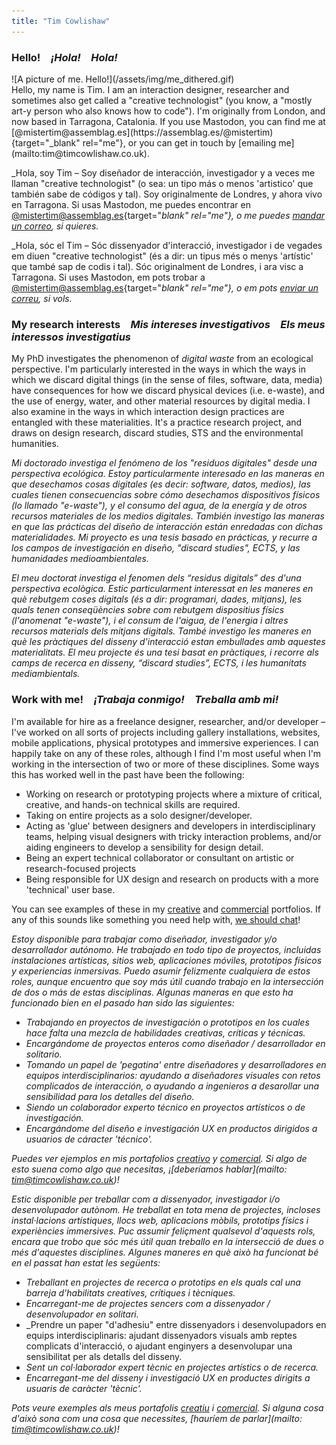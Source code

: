```yaml
---
title: "Tim Cowlishaw"
---
```


### Hello!&emsp;_¡Hola!_&emsp;_Hola!_

<div class="homepage-layout">
<div>
![A picture of me. Hello!](/assets/img/me_dithered.gif)
</div>
<div>
Hello, my name is Tim. I am an interaction designer, researcher and sometimes also get called a "creative technologist" (you know, a "mostly art-y person who also knows how to code"). I'm originally from London, and now based in Tarragona, Catalonia. If you use Mastodon, you can find me at [@mistertim@assemblag.es](https://assemblag.es/@mistertim){target="_blank" rel="me"}, or you can get in touch by [emailing me](mailto:tim@timcowlishaw.co.uk).

_Hola, soy Tim – Soy diseñador de interacción, investigador y a veces me llaman "creative technologist" (o sea: un tipo más o menos 'artistico' que también sabe de códigos y tal). Soy originalmente de Londres, y ahora vivo en Tarragona. Si usas Mastodon, me puedes encontrar en [@mistertim@assemblag.es](https://assemblag.es/@mistertim){target="_blank" rel="me"}, o me puedes [mandar un correo](mailto:tim@timcowlishaw.co.uk), si quieres._

_Hola, sóc el Tim – Sóc dissenyador d'interacció, investigador i de vegades em diuen "creative technologist" (és a dir: un tipus més o menys 'artístic' que també sap de codis i tal). Sóc originalment de Londres, i ara visc a Tarragona. Si uses Mastodon, em pots trobar a [@mistertim@assemblag.es](https://assemblag.es/@mistertim){target="_blank" rel="me"}, o em pots [enviar un correu]( mailto:tim@timcowlishaw.co.uk), si vols._

</div>
</div>

### <span class="line">My research interests</span>&emsp;<span class="line">_Mis intereses investigativos_</span>&emsp;<span class="line">_Els meus interessos investigatius_</span>

My PhD investigates the phenomenon of _digital waste_ from an ecological perspective. I'm particularly interested in the ways in which the ways in which we discard digital things (in the sense of files, software, data, media) have consequences for how we discard physical devices (i.e. e-waste), and the use of energy, water, and other material resources by digital media. I also examine in the ways in which interaction design practices are entangled with these materialities. It's a practice research project, and draws on design research, discard studies, STS and the environmental humanities.

_Mi doctorado investiga el fenómeno de los "residuos digitales" desde una perspectiva ecológica. Estoy particularmente interesado en las maneras en que desechamos cosas digitales (es decir: software, datos, medios), las cuales tienen consecuencias sobre cómo desechamos dispositivos físicos (lo llamado "e-waste"), y el consumo del agua, de la energía y de otros recursos materiales de los medios digitales. También investigo las maneras en que las prácticas del diseño de interacción están enredadas con dichas materialidades. Mi proyecto es una tesis basado en prácticas, y recurre a los campos de investigación en diseño, "discard studies", ECTS, y las humanidades medioambientales._

_El meu doctorat investiga el fenomen dels “residus digitals” des d'una perspectiva ecològica. Estic particularment interessat en les maneres en què rebutgem coses digitals (és a dir: programari, dades, mitjans), les quals tenen conseqüències sobre com rebutgem dispositius físics (l'anomenat "e-waste"), i el consum de l'aigua, de l'energia i altres recursos materials dels mitjans digitals. També investigo les maneres en què les pràctiques del disseny d'interacció estan embullades amb aquestes materialitats. El meu projecte és una tesi basat en pràctiques, i recorre als camps de recerca en disseny, “discard studies”, ECTS, i les humanitats mediambientals._


### <span class="line">Work with me!</span>&emsp;<span class="line">_¡Trabaja conmigo!_</span>&emsp;<span class="line">_Treballa amb mi!_</span>

I'm available for hire as a freelance designer, researcher, and/or developer –  I've worked on all sorts of projects including gallery installations, websites, mobile applications, physical prototypes and immersive experiences. I can happily take on any of these roles, although I find I'm most useful when I'm working in the intersection of two or more of these disciplines. Some ways this has worked well in the past have been the following:

* Working on research or prototyping projects where a mixture of critical, creative, and hands-on technical skills are required.
* Taking on entire projects as a solo designer/developer.
* Acting as 'glue' between designers and developers in interdisciplinary teams, helping visual designers with tricky interaction problems, and/or aiding engineers to develop a sensibility for design detail.
* Being an expert technical collaborator or consultant on artistic or research-focused projects
* Being responsible for UX design and research on products with a more 'technical' user base.

You can see examples of these in my [creative](/creative.html) and [commercial](/commercial.html) portfolios. If any of this sounds like something you need help with, [we should chat](mailto:tim@timcowlishaw.co.uk)!

_Estoy disponible para trabajar como diseñador, investigador y/o desarrollador autónomo. He trabajado en todo tipo de proyectos, incluidas instalaciones artísticas, sitios web, aplicaciones móviles, prototipos físicos y experiencias inmersivas. Puedo asumir felizmente cualquiera de estos roles, aunque encuentro que soy más útil cuando trabajo en la intersección de dos o más de estas disciplinas. Algunas maneras en que esto ha funcionado bien en el pasado han sido las siguientes:_

* _Trabajando en proyectos de investigación o prototipos en los cuales hace falta una mezcla de habilidades creativas, críticas y técnicas._
* _Encargándome de proyectos enteros como diseñador / desarrollador en solitario._
* _Tomando un papel de 'pegatina' entre diseñadores y desarrolladores en equipos interdisciplinarios: ayudando a diseñadores visuales con retos complicados de interacción, o ayudando a ingenieros a desarollar una sensibilidad para los detalles del diseño._
* _Siendo un colaborador experto técnico en proyectos artísticos o de investigación._
* _Encargándome del diseño e investigación UX en productos dirigidos a usuarios de cáracter 'técnico'._

 _Puedes ver ejemplos en mis portafolios [creativo](/creative.html) y [comercial](/commercial.html). Si algo de esto suena como algo que necesitas, ¡[deberíamos hablar](mailto: tim@timcowlishaw.co.uk)!_

_Estic disponible per treballar com a dissenyador, investigador i/o desenvolupador autònom. He treballat en tota mena de projectes, incloses instal·lacions artístiques, llocs web, aplicacions mòbils, prototips físics i experiències immersives. Puc assumir feliçment qualsevol d'aquests rols, encara que trobo que sóc més útil quan treballo en la intersecció de dues o més d'aquestes disciplines. Algunes maneres en què això ha funcionat bé en el passat han estat les següents:_

* _Treballant en projectes de recerca o prototips en els quals cal una barreja d'habilitats creatives, crítiques i tècniques._
* _Encarregant-me de projectes sencers com a dissenyador / desenvolupador en solitari._
* _Prendre un paper "d'adhesiu" entre dissenyadors i desenvolupadors en equips interdisciplinaris: ajudant dissenyadors visuals amb reptes complicats d'interacció, o ajudant enginyers a desenvolupar una sensibilitat per als detalls del disseny.
* _Sent un col·laborador expert tècnic en projectes artístics o de recerca._
* _Encarregant-me del disseny i investigació UX en productes dirigits a usuaris de caràcter 'tècnic'._

 _Pots veure exemples als meus portafolis [creatiu](/creative.html) i [comercial](/commercial.html). Si alguna cosa d'això sona com una cosa que necessites, [hauríem de parlar](mailto: tim@timcowlishaw.co.uk)!_
